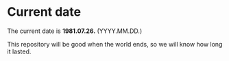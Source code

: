 # Current date

The current date is **1981.07.26.** (YYYY.MM.DD.)

This repository will be good when the world ends, so we will know how long it lasted.